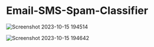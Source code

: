 # Email-SMS-Spam-Classifier

![Screenshot 2023-10-15 194514](https://github.com/Aditi2018/Email-SMS-Spam-Classifier/assets/117904179/45999391-83c3-43d6-8548-7660923dc69e)

![Screenshot 2023-10-15 194642](https://github.com/Aditi2018/Email-SMS-Spam-Classifier/assets/117904179/a1333dcc-9087-4f60-a722-35b93da47960)

